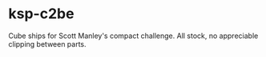 # ksp-c2be
Cube ships for Scott Manley's compact challenge. All stock, no appreciable clipping between parts.
